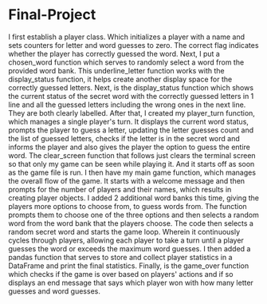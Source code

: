 # Final-Project
I first establish a player class. Which initializes a player with a name and sets counters for letter and word guesses to zero. The correct flag indicates whether the player has correctly guessed the word.
Next, I put a chosen_word function which serves to randomly select a word from the provided word bank.
This underline_letter function works with the display_status function, it helps create another display space for the correctly guessed letters.
Next, is the display_status function which shows the current status of the secret word with the correctly guessed letters in 1 line and all the guessed letters including the wrong ones in the next line. They are both clearly labelled.
After that, I created my player_turn function, which manages a single player's turn. It displays the current word status, prompts the player to guess a letter, updating the letter guesses count and the list of guessed letters, checks if the letter is in the secret word and informs the player and also gives the player the option to guess the entire word.
The clear_screen function that follows just clears the terminal screen so that only my game can be seen while playing it. And it starts off as soon as the game file is run.
I then have my main game function, which manages the overall flow of the game. It starts with a welcome message and then prompts for the number of players and their names, which results in creating player objects.
I added 2 additional word banks this time, giving the players more options to choose from, to guess words from. The function prompts them to choose one of the three options and then selects a random word from the word bank that the players choose.
The code then selects a random secret word and starts the game loop. Wherein it continuously cycles through players, allowing each player to take a turn until a player guesses the word or exceeds the maximum word guesses.
I then added a pandas function that serves to store and collect player statistics in a DataFrame and print the final statistics.
Finally, is the game_over function which checks if the game is over based on players' actions and if so displays an end message that says which player won with how many letter guesses and word guesses.
